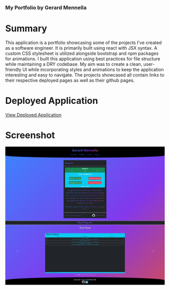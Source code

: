 ### My Portfolio by Gerard Mennella

# Summary
This application is a portfolio showcasing some of the projects I've created as a software engineer. It is primarily built using react with JSX syntax. A custom CSS stylesheet is utilized alongside bootstrap and npm packages for animations. I built this application using best practices for file structure while maintaining a DRY codebase. My aim was to create a clean, user-friendly UI while incorporating styles and animations to keep the application interesting and easy to navigate. The projects showcased all contain links to their respective deployed pages as well as their github pages.

# Deployed Application
[View Deployed Application](https://gerardmennella21.github.io/my-portfolio/)

# Screenshot
![Screenshot](./src/assets/Screenshot.png)